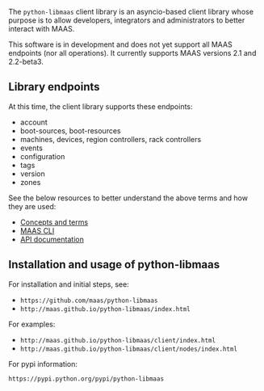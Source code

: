 <!--
Todo:
- bug tracking: https://github.com/canonical-webteam/documentation-builder/issues/83
-->

The `python-libmaas` client library is an asyncio-based client library whose
purpose is to allow developers, integrators and administrators to better
interact with MAAS.

This software is in development and does not yet support all MAAS endpoints
(nor all operations). It currently supports MAAS versions 2.1 and 2.2-beta3.


## Library endpoints

At this time, the client library supports these endpoints:

- account
- boot-sources, boot-resources
- machines, devices, region controllers, rack controllers
- events
- configuration
- tags
- version
- zones

See the below resources to better understand the above terms and how they are
used:

- [Concepts and terms][concepts]
- [MAAS CLI][manage-cli]
- [API documentation][api]


## Installation and usage of python-libmaas

For installation and initial steps, see:

- `https://github.com/maas/python-libmaas`
- `http://maas.github.io/python-libmaas/index.html`

For examples:

- `http://maas.github.io/python-libmaas/client/index.html`
- `http://maas.github.io/python-libmaas/client/nodes/index.html`

For pypi information:

`https://pypi.python.org/pypi/python-libmaas`


<!-- LINKS -->

[manage-cli]: manage-cli.md
[concepts]: intro-concepts.md
[api]: api.md